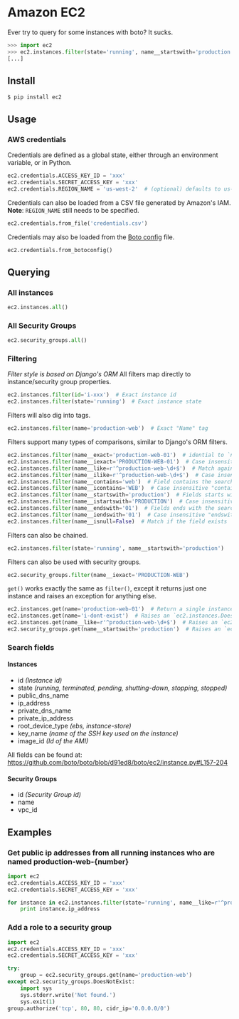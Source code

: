 # Amazon EC2
Ever try to query for some instances with boto? It sucks.

```python
>>> import ec2
>>> ec2.instances.filter(state='running', name__startswith='production')
[...]
```

## Install
`$ pip install ec2`

## Usage
### AWS credentials
Credentials are defined as a global state, either through an environment variable, or in Python.
```python
ec2.credentials.ACCESS_KEY_ID = 'xxx'
ec2.credentials.SECRET_ACCESS_KEY = 'xxx'
ec2.credentials.REGION_NAME = 'us-west-2'  # (optional) defaults to us-east-1
```

Credentials can also be loaded from a CSV file generated by Amazon's IAM.
**Note**: `REGION_NAME` still needs to be specified.
```python
ec2.credentials.from_file('credentials.csv')
```

Credentials may also be loaded from the [Boto config](http://boto.readthedocs.org/en/latest/boto_config_tut.html) file.
```python
ec2.credentials.from_botoconfig()
```

## Querying
### All instances
```python
ec2.instances.all()
```

### All Security Groups
```python
ec2.security_groups.all()
```

### Filtering
*Filter style is based on Django's ORM*
All filters map directly to instance/security group properties.
```python
ec2.instances.filter(id='i-xxx')  # Exact instance id
ec2.instances.filter(state='running')  # Exact instance state
```

Filters will also dig into tags.
```python
ec2.instances.filter(name='production-web')  # Exact "Name" tag
```

Filters support many types of comparisons, similar to Django's ORM filters.
```python
ec2.instances.filter(name__exact='production-web-01')  # idential to `name='...'`
ec2.instances.filter(name__iexact='PRODUCTION-WEB-01')  # Case insensitive "exact"
ec2.instances.filter(name__like=r'^production-web-\d+$')  # Match against a regular expression
ec2.instances.filter(name__ilike=r'^production-web-\d+$')  # Case insensitive "like"
ec2.instances.filter(name__contains='web')  # Field contains the search string
ec2.instances.filter(name__icontains='WEB')  # Case insensitive "contains"
ec2.instances.filter(name__startswith='production')  # Fields starts with the search string
ec2.instances.filter(name__istartswith='PRODUCTION')  # Case insensitive "startswith"
ec2.instances.filter(name__endswith='01')  # Fields ends with the search string
ec2.instances.filter(name__iendswith='01')  # Case insensitive "endswith"
ec2.instances.filter(name__isnull=False)  # Match if the field exists
```

Filters can also be chained.
```python
ec2.instances.filter(state='running', name__startswith='production')
```

Filters can also be used with security groups.
```python
ec2.security_groups.filter(name__iexact='PRODUCTION-WEB')
```

`get()` works exactly the same as `filter()`, except it returns just one instance and raises an exception for anything else.
```python
ec2.instances.get(name='production-web-01')  # Return a single instance
ec2.instances.get(name='i-dont-exist')  # Raises an `ec2.instances.DoesNotExist` exception
ec2.instances.get(name__like=r'^production-web-\d+$')  # Raises an `ec2.instances.MultipleObjectsReturned` exception if matched more than one instance
ec2.security_groups.get(name__startswith='production')  # Raises an `ec2.security_groups.MultipleObjectsReturned` exception
```

### Search fields
#### Instances
 * id *(Instance id)*
 * state *(running, terminated, pending, shutting-down, stopping, stopped)*
 * public_dns_name
 * ip_address
 * private_dns_name
 * private_ip_address
 * root_device_type *(ebs, instance-store)*
 * key_name *(name of the SSH key used on the instance)*
 * image_id *(Id of the AMI)*

All fields can be found at: https://github.com/boto/boto/blob/d91ed8/boto/ec2/instance.py#L157-204

#### Security Groups
 * id *(Security Group id)*
 * name
 * vpc_id


## Examples
### Get public ip addresses from all running instances who are named production-web-{number}
```python
import ec2
ec2.credentials.ACCESS_KEY_ID = 'xxx'
ec2.credentials.SECRET_ACCESS_KEY = 'xxx'

for instance in ec2.instances.filter(state='running', name__like=r'^production-web-\d+$'):
    print instance.ip_address
```

### Add a role to a security group
```python
import ec2
ec2.credentials.ACCESS_KEY_ID = 'xxx'
ec2.credentials.SECRET_ACCESS_KEY = 'xxx'

try:
    group = ec2.security_groups.get(name='production-web')
except ec2.security_groups.DoesNotExist:
    import sys
    sys.stderr.write('Not found.')
    sys.exit(1)
group.authorize('tcp', 80, 80, cidr_ip='0.0.0.0/0')
```
